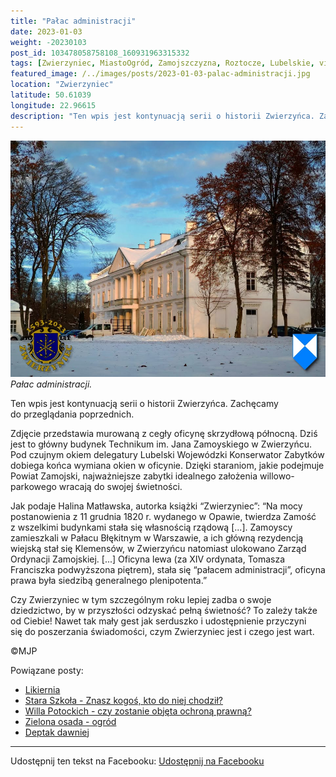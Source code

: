```yaml
---
title: "Pałac administracji"
date: 2023-01-03
weight: -20230103
post_id: 103478058758108_160931963315332
tags: [Zwierzyniec, MiastoOgród, Zamojszczyzna, Roztocze, Lubelskie, villarestituta, turystyka, dziedzictwo, zabytki, krajobrazy]
featured_image: /../images/posts/2023-01-03-palac-administracji.jpg
location: "Zwierzyniec"
latitude: 50.61039
longitude: 22.96615
description: "Ten wpis jest kontynuacją serii o historii Zwierzyńca. Zachęcamy do przeglądania poprzednich...."
---
```


![Pałac administracji.](/images/posts/2023-01-03-palac-administracji.jpg)
*Pałac administracji.*

Ten wpis jest kontynuacją serii o historii Zwierzyńca. Zachęcamy do przeglądania poprzednich.

Zdjęcie przedstawia murowaną z cegły oficynę skrzydłową północną. Dziś jest to główny budynek Technikum im. Jana Zamoyskiego w Zwierzyńcu.
Pod czujnym okiem delegatury Lubelski Wojewódzki Konserwator Zabytków dobiega końca wymiana okien w oficynie. Dzięki staraniom, jakie podejmuje Powiat Zamojski, najważniejsze zabytki idealnego założenia willowo-parkowego wracają do swojej świetności.

Jak podaje Halina Matławska, autorka książki “Zwierzyniec”:
“Na mocy postanowienia z 11 grudnia 1820 r. wydanego w Opawie, twierdza Zamość z wszelkimi budynkami stała się własnością rządową [...].
Zamoyscy zamieszkali w Pałacu Błękitnym w Warszawie, a ich główną rezydencją wiejską stał się Klemensów, w Zwierzyńcu natomiast ulokowano Zarząd Ordynacji Zamojskiej. [...]
Oficyna lewa (za XIV ordynata, Tomasza Franciszka podwyższona piętrem), stała się “pałacem administracji”, oficyna prawa była siedzibą generalnego plenipotenta.”

Czy Zwierzyniec w tym szczególnym roku lepiej zadba o swoje dziedzictwo, by w przyszłości odzyskać pełną świetność?
To zależy także od Ciebie!
Nawet tak mały gest jak serduszko i udostępnienie przyczyni się do poszerzania świadomości, czym Zwierzyniec jest i czego jest wart.



©MJP

Powiązane posty:
- [Likiernia](/posts/likiernia)
- [Stara Szkoła - Znasz kogoś, kto do niej chodził?](/posts/stara-szkola-znasz-kogos-kto-do-niej-chodzil)
- [Willa Potockich - czy zostanie objęta ochroną prawną?](/posts/willa-potockich-czy-zostanie-objeta-ochrona-prawna)
- [Zielona osada - ogród](/posts/zielona-osada-ogrod)
- [Deptak dawniej](/posts/deptak-dawniej)


---

Udostępnij ten tekst na Facebooku:
[Udostępnij na Facebooku](https://www.facebook.com/sharer/sharer.php?u=https://stowarzyszeniewachniewskiej.pl/posts/palac-administracji)

<script type="application/ld+json">
{
  "@context": "https://schema.org",
  "@type": "BlogPosting",
  "headline": "Pałac administracji",
  "datePublished": "2023-01-03",
  "dateModified": "2023-01-03",
  "author": {
    "@type": "Person",
    "name": "Michał Jan Patyk"
  },
  "publisher": {
    "@type": "Organization",
    "name": "Stowarzyszenie im. Aleksandry Wachniewskiej",
    "logo": {
      "@type": "ImageObject",
      "url": "https://stowarzyszeniewachniewskiej.pl/images/logo/logo.svg"
    }
  },
  "mainEntityOfPage": {
    "@type": "WebPage",
    "@id": "https://stowarzyszeniewachniewskiej.pl/posts/palac-administracji"
  },
  "image": {
    "@type": "ImageObject",
    "url": "https://stowarzyszeniewachniewskiej.pl//images/posts/2023-01-03-palac-administracji.jpg"
  },
  "articleSection": "Dziedzictwo Kulturowe i Zabytki",
  "keywords": "[Zwierzyniec, MiastoOgród, Zamojszczyzna, Roztocze, Lubelskie, villarestituta, turystyka, dziedzictwo, zabytki, krajobrazy]",
  "wordCount": 173,
  "articleBody": "Ten wpis jest kontynuacją serii o historii Zwierzyńca. Zachęcamy do przeglądania poprzednich.\n\nZdjęcie przedstawia murowaną z cegły oficynę skrzydłową północną. Dziś jest to główny budynek Technikum im. Jana Zamoyskiego w Zwierzyńcu.\nPod czujnym okiem delegatury Lubelski Wojewódzki Konserwator Zabytków dobiega końca wymiana okien w oficynie. Dzięki staraniom, jakie podejmuje Powiat Zamojski, najważniejsze zabytki idealnego założenia willowo-parkowego wracają do swojej świetności.\n\nJak podaje Halina Matławska, autorka książki “Zwierzyniec”:\n“Na mocy postanowienia z 11 grudnia 1820 r. wydanego w Opawie, twierdza Zamość z wszelkimi budynkami stała się własnością rządową [...].\nZamoyscy zamieszkali w Pałacu Błękitnym w Warszawie, a ich główną rezydencją wiejską stał się Klemensów, w Zwierzyńcu natomiast ulokowano Zarząd Ordynacji Zamojskiej. [...]\nOficyna lewa (za XIV ordynata, Tomasza Franciszka podwyższona piętrem), stała się “pałacem administracji”, oficyna prawa była siedzibą generalnego plenipotenta.”\n\nCzy Zwierzyniec w tym szczególnym roku lepiej zadba o swoje dziedzictwo, by w przyszłości odzyskać pełną świetność?\nTo zależy także od Ciebie!\nNawet tak mały gest jak serduszko i udostępnienie przyczyni się do poszerzania świadomości, czym Zwierzyniec jest i czego jest wart.\n\n\n\n©MJP",
  "description": "Ten wpis jest kontynuacją serii o historii Zwierzyńca. Zachęcamy do przeglądania poprzednich....",
  "copyrightHolder": {
    "@type": "Person",
    "name": "Michał Jan Patyk"
  }
}
</script>
<script type="application/ld+json">
{
  "@context": "https://schema.org",
  "@type": "BreadcrumbList",
  "itemListElement": [
    {
      "@type": "ListItem",
      "position": 1,
      "name": "Home",
      "item": "https://stowarzyszeniewachniewskiej.pl"
    },
    {
      "@type": "ListItem",
      "position": 2,
      "name": "posts",
      "item": "https://stowarzyszeniewachniewskiej.pl/posts"
    },
    {
      "@type": "ListItem",
      "position": 3,
      "name": "Pałac administracji",
      "item": "https://stowarzyszeniewachniewskiej.pl/posts/palac-administracji"
    }
  ]
}
</script>

